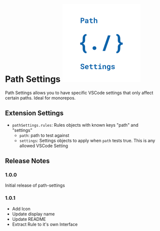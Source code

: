 # Path Settings ![Path Settings Icon](https://github.com/tbremer/vscode-path-settings/raw/main/icon.png)

Path Settings allows you to have specific VSCode settings that only affect certain paths. Ideal for monorepos.

## Extension Settings

* `pathSettings.rules`: Rules objects with known keys "path" and "settings"
    * `path`: path to test against
    * `settings`: Settings objects to apply when `path` tests true. This is any allowed VSCode Setting

## Release Notes

### 1.0.0

Initial release of path-settings

### 1.0.1

- Add Icon
- Update display name
- Update README
- Extract Rule to it's own Interface
